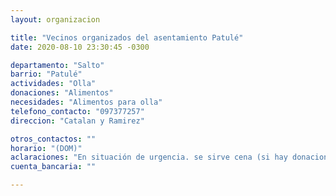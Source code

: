 ```yaml
---
layout: organizacion

title: "Vecinos organizados del asentamiento Patulé"
date: 2020-08-10 23:30:45 -0300

departamento: "Salto"
barrio: "Patulé"
actividades: "Olla"
donaciones: "Alimentos"
necesidades: "Alimentos para olla"
telefono_contacto: "097377257"
direccion: "Catalan y Ramirez"

otros_contactos: ""
horario: "(DOM)"
aclaraciones: "En situación de urgencia. se sirve cena (si hay donaciones)"
cuenta_bancaria: ""

---
```

